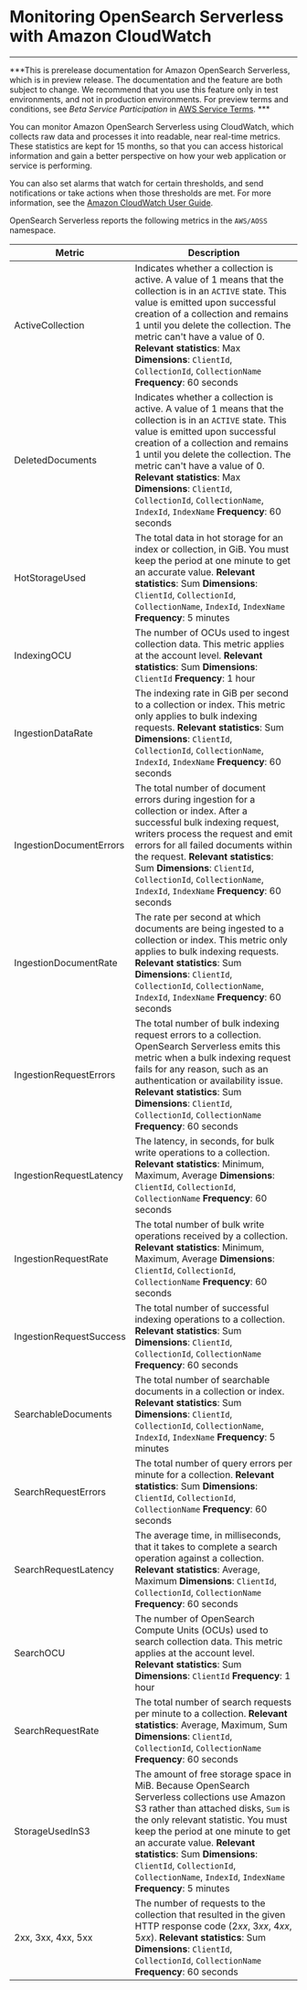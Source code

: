 # Monitoring OpenSearch Serverless with Amazon CloudWatch<a name="monitoring-cloudwatch"></a>

****  
***This is prerelease documentation for Amazon OpenSearch Serverless, which is in preview release\. The documentation and the feature are both subject to change\. We recommend that you use this feature only in test environments, and not in production environments\. For preview terms and conditions, see *Beta Service Participation* in [AWS Service Terms](https://aws.amazon.com/service-terms/)\. *** 

You can monitor Amazon OpenSearch Serverless using CloudWatch, which collects raw data and processes it into readable, near real\-time metrics\. These statistics are kept for 15 months, so that you can access historical information and gain a better perspective on how your web application or service is performing\. 

You can also set alarms that watch for certain thresholds, and send notifications or take actions when those thresholds are met\. For more information, see the [Amazon CloudWatch User Guide](https://docs.aws.amazon.com/AmazonCloudWatch/latest/monitoring/)\.

OpenSearch Serverless reports the following metrics in the `AWS/AOSS` namespace\.


| Metric | Description | 
| --- | --- | 
| ActiveCollection |  Indicates whether a collection is active\. A value of 1 means that the collection is in an `ACTIVE` state\. This value is emitted upon successful creation of a collection and remains 1 until you delete the collection\. The metric can't have a value of 0\. **Relevant statistics**: Max **Dimensions**: `ClientId`, `CollectionId`, `CollectionName` **Frequency**: 60 seconds  | 
| DeletedDocuments |  Indicates whether a collection is active\. A value of 1 means that the collection is in an `ACTIVE` state\. This value is emitted upon successful creation of a collection and remains 1 until you delete the collection\. The metric can't have a value of 0\. **Relevant statistics**: Max **Dimensions**: `ClientId`, `CollectionId`, `CollectionName`, `IndexId`, `IndexName` **Frequency**: 60 seconds  | 
| HotStorageUsed |  The total data in hot storage for an index or collection, in GiB\. You must keep the period at one minute to get an accurate value\. **Relevant statistics**: Sum **Dimensions**: `ClientId`, `CollectionId`, `CollectionName`, `IndexId`, `IndexName` **Frequency**: 5 minutes  | 
| IndexingOCU |  The number of OCUs used to ingest collection data\. This metric applies at the account level\. **Relevant statistics**: Sum **Dimensions**: `ClientId` **Frequency**: 1 hour  | 
| IngestionDataRate |  The indexing rate in GiB per second to a collection or index\. This metric only applies to bulk indexing requests\. **Relevant statistics**: Sum **Dimensions**: `ClientId`, `CollectionId`, `CollectionName`, `IndexId`, `IndexName` **Frequency**: 60 seconds  | 
| IngestionDocumentErrors |  The total number of document errors during ingestion for a collection or index\. After a successful bulk indexing request, writers process the request and emit errors for all failed documents within the request\. **Relevant statistics**: Sum **Dimensions**: `ClientId`, `CollectionId`, `CollectionName`, `IndexId`, `IndexName` **Frequency**: 60 seconds  | 
| IngestionDocumentRate |  The rate per second at which documents are being ingested to a collection or index\. This metric only applies to bulk indexing requests\. **Relevant statistics**: Sum **Dimensions**: `ClientId`, `CollectionId`, `CollectionName`, `IndexId`, `IndexName` **Frequency**: 60 seconds  | 
| IngestionRequestErrors |  The total number of bulk indexing request errors to a collection\. OpenSearch Serverless emits this metric when a bulk indexing request fails for any reason, such as an authentication or availability issue\. **Relevant statistics**: Sum **Dimensions**: `ClientId`, `CollectionId`, `CollectionName` **Frequency**: 60 seconds  | 
| IngestionRequestLatency |  The latency, in seconds, for bulk write operations to a collection\. **Relevant statistics**: Minimum, Maximum, Average **Dimensions**: `ClientId`, `CollectionId`, `CollectionName` **Frequency**: 60 seconds  | 
| IngestionRequestRate |  The total number of bulk write operations received by a collection\. **Relevant statistics**: Minimum, Maximum, Average **Dimensions**: `ClientId`, `CollectionId`, `CollectionName` **Frequency**: 60 seconds  | 
| IngestionRequestSuccess |  The total number of successful indexing operations to a collection\. **Relevant statistics**: Sum **Dimensions**: `ClientId`, `CollectionId`, `CollectionName` **Frequency**: 60 seconds  | 
| SearchableDocuments |  The total number of searchable documents in a collection or index\. **Relevant statistics**: Sum **Dimensions**: `ClientId`, `CollectionId`, `CollectionName`, `IndexId`, `IndexName` **Frequency**: 5 minutes  | 
| SearchRequestErrors |  The total number of query errors per minute for a collection\. **Relevant statistics**: Sum **Dimensions**: `ClientId`, `CollectionId`, `CollectionName` **Frequency**: 60 seconds  | 
| SearchRequestLatency |  The average time, in milliseconds, that it takes to complete a search operation against a collection\. **Relevant statistics**: Average, Maximum **Dimensions**: `ClientId`, `CollectionId`, `CollectionName` **Frequency**: 60 seconds  | 
| SearchOCU |  The number of OpenSearch Compute Units \(OCUs\) used to search collection data\. This metric applies at the account level\. **Relevant statistics**: Sum **Dimensions**: `ClientId` **Frequency**: 1 hour  | 
| SearchRequestRate |  The total number of search requests per minute to a collection\. **Relevant statistics**: Average, Maximum, Sum **Dimensions**: `ClientId`, `CollectionId`, `CollectionName` **Frequency**: 60 seconds  | 
| StorageUsedInS3 |  The amount of free storage space in MiB\. Because OpenSearch Serverless collections use Amazon S3 rather than attached disks, `Sum` is the only relevant statistic\. You must keep the period at one minute to get an accurate value\. **Relevant statistics**: Sum **Dimensions**: `ClientId`, `CollectionId`, `CollectionName`, `IndexId`, `IndexName` **Frequency**: 5 minutes  | 
| 2xx, 3xx, 4xx, 5xx |  The number of requests to the collection that resulted in the given HTTP response code \(2*xx*, 3*xx*, 4*xx*, 5*xx*\)\. **Relevant statistics**: Sum **Dimensions**: `ClientId`, `CollectionId`, `CollectionName` **Frequency**: 60 seconds  | 